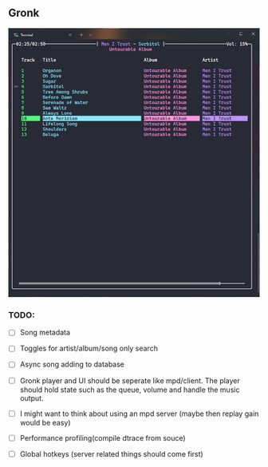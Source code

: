 ## Gronk

![](photos/1.png)

### TODO:

- [ ] Song metadata

- [ ] Toggles for artist/album/song only search

- [ ] Async song adding to database

- [ ] Gronk player and UI should be seperate like mpd/client. The player should hold state such as the queue, volume and handle the music output.

- [ ] I might want to think about using an mpd server (maybe then replay gain would be easy)

- [ ] Performance profiling(compile dtrace from souce)

- [ ] Global hotkeys (server related things should come first)
